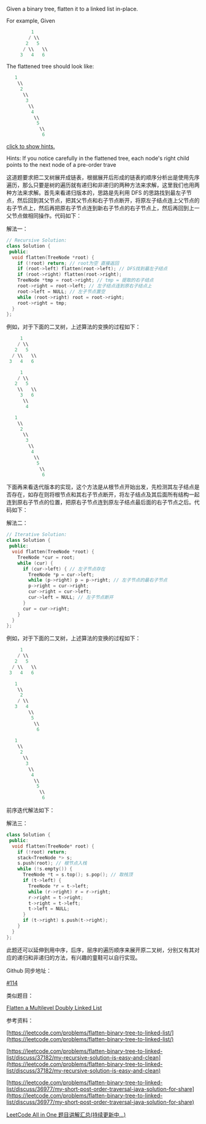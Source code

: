 Given a binary tree, flatten it to a linked list in-place.

For example, Given

```cpp
         1
        / \\
       2   5
      / \\   \\
     3   4   6
```

The flattened tree should look like:

```cpp
   1
    \\
     2
      \\
       3
        \\
         4
          \\
           5
            \\
             6
```

[click to show hints.](https://oj.leetcode.com/problems/flatten-binary-tree-to-linked-list/)

Hints: If you notice carefully in the flattened tree, each node's right child points to the next node of a pre-order trave

这道题要求把二叉树展开成链表，根据展开后形成的链表的顺序分析出是使用先序遍历，那么只要是树的遍历就有递归和非递归的两种方法来求解，这里我们也用两种方法来求解。首先来看递归版本的，思路是先利用 DFS 的思路找到最左子节点，然后回到其父节点，把其父节点和右子节点断开，将原左子结点连上父节点的右子节点上，然后再把原右子节点连到新右子节点的右子节点上，然后再回到上一父节点做相同操作。代码如下：

解法一：

```cpp
// Recursive Solution:
class Solution {
 public:
  void flatten(TreeNode *root) {
    if (!root) return; // root为空 直接返回
    if (root->left) flatten(root->left); // DFS找到最左子结点
    if (root->right) flatten(root->right);
    TreeNode *tmp = root->right; // tmp = 提取的右子结点
    root->right = root->left; // 左子结点连到原右子结点上
    root->left = NULL; // 左子节点置空
    while (root->right) root = root->right;
    root->right = tmp;
  }
};
```

例如，对于下面的二叉树，上述算法的变换的过程如下：

```cpp
     1
    / \\
   2   5
  / \\   \\
 3   4   6

     1
    / \\
   2   5
    \\   \\
     3   6
      \\    
       4

   1
    \\
     2
      \\
       3
        \\
         4
          \\
           5
            \\
             6
```

下面再来看迭代版本的实现，这个方法是从根节点开始出发，先检测其左子结点是否存在，如存在则将根节点和其右子节点断开，将左子结点及其后面所有结构一起连到原右子节点的位置，把原右子节点连到原左子结点最后面的右子节点之后。代码如下：

解法二：

```cpp
// Iterative Solution:
class Solution {
 public:
  void flatten(TreeNode *root) {
    TreeNode *cur = root;
    while (cur) {
      if (cur->left) { // 左子节点存在
        TreeNode *p = cur->left;
        while (p->right) p = p->right; // 左子节点的最右子节点
        p->right = cur->right;
        cur->right = cur->left;
        cur->left = NULL; // 左子节点断开
      }
      cur = cur->right;
    }
  }
};
```

例如，对于下面的二叉树，上述算法的变换的过程如下：

```cpp
     1
    / \\
   2   5
  / \\   \\
 3   4   6

   1
    \\
     2
    / \\
   3   4
        \\
         5
          \\
           6
           
   1
    \\
     2
      \\
       3
        \\
         4
          \\
           5
            \\
             6
```

前序迭代解法如下：

解法三：

```cpp
class Solution {
 public:
  void flatten(TreeNode* root) {
    if (!root) return;
    stack<TreeNode *> s;
    s.push(root); // 根节点入栈
    while (!s.empty()) {
      TreeNode *t = s.top(); s.pop(); // 取栈顶
      if (t->left) {
        TreeNode *r = t->left;
        while (r->right) r = r->right;
        r->right = t->right;
        t->right = t->left;
        t->left = NULL;
      }
      if (t->right) s.push(t->right);
    }
  }
};
```

此题还可以延伸到用中序，后序，层序的遍历顺序来展开原二叉树，分别又有其对应的递归和非递归的方法，有兴趣的童鞋可以自行实现。

Github 同步地址：

[#114](https://github.com/grandyang/leetcode/issues/114)

类似题目：

[Flatten a Multilevel Doubly Linked List](https://www.cnblogs.com/grandyang/p/9688522.html)

参考资料：

[https://leetcode.com/problems/flatten-binary-tree-to-linked-list/](https://leetcode.com/problems/flatten-binary-tree-to-linked-list/)

[https://leetcode.com/problems/flatten-binary-tree-to-linked-list/discuss/37182/my-recursive-solution-is-easy-and-clean](https://leetcode.com/problems/flatten-binary-tree-to-linked-list/discuss/37182/my-recursive-solution-is-easy-and-clean)

[https://leetcode.com/problems/flatten-binary-tree-to-linked-list/discuss/36977/my-short-post-order-traversal-java-solution-for-share](https://leetcode.com/problems/flatten-binary-tree-to-linked-list/discuss/36977/my-short-post-order-traversal-java-solution-for-share)

[LeetCode All in One 题目讲解汇总(持续更新中...)](http://www.cnblogs.com/grandyang/p/4606334.html)